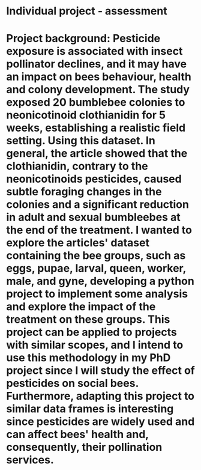 # Individual project - assessment
# Project background: Pesticide exposure is associated with insect pollinator declines, and it may have an impact on bees behaviour, health and colony development. The study exposed 20 bumblebee colonies to neonicotinoid clothianidin for 5 weeks, establishing a realistic field setting. Using this dataset. In general, the article showed that the clothianidin, contrary to the neonicotinoids pesticides, caused subtle foraging changes in the colonies and a significant reduction in adult and sexual bumbleebes at the end of the treatment. I wanted to explore the articles' dataset containing the bee groups, such as eggs, pupae, larval, queen, worker, male, and gyne, developing a python project to implement some analysis and explore the impact of the treatment on these groups. This project can be applied to projects with similar scopes, and I intend to use this methodology in my PhD project since I will study the effect of pesticides on social bees. Furthermore, adapting this project to similar data frames is interesting since pesticides are widely used and can affect bees' health and, consequently, their pollination services. 
